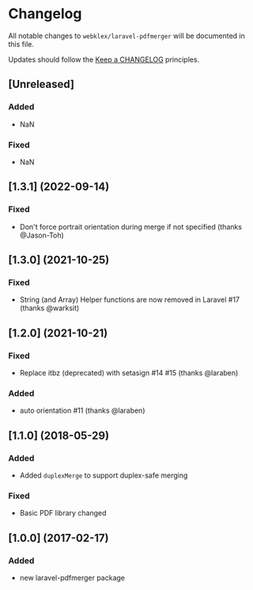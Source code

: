 # Changelog

All notable changes to `webklex/laravel-pdfmerger` will be documented in this file.

Updates should follow the [Keep a CHANGELOG](http://keepachangelog.com/) principles.

## [Unreleased]

### Added
 - NaN
 
### Fixed 
 - NaN

## [1.3.1] (2022-09-14)

### Fixed
- Don't force portrait orientation during merge if not specified (thanks @Jason-Toh)
 
## [1.3.0] (2021-10-25)

### Fixed
- String (and Array) Helper functions are now removed in Laravel #17 (thanks @warksit)
 
## [1.2.0] (2021-10-21)

### Fixed
- Replace itbz (deprecated) with setasign #14 #15 (thanks @laraben)

### Added
- auto orientation #11 (thanks @laraben)
 
## [1.1.0] (2018-05-29)

### Added
 - Added `duplexMerge` to support duplex-safe merging 

### Fixed
 - Basic PDF library changed

## [1.0.0] (2017-02-17)

### Added
- new laravel-pdfmerger package
